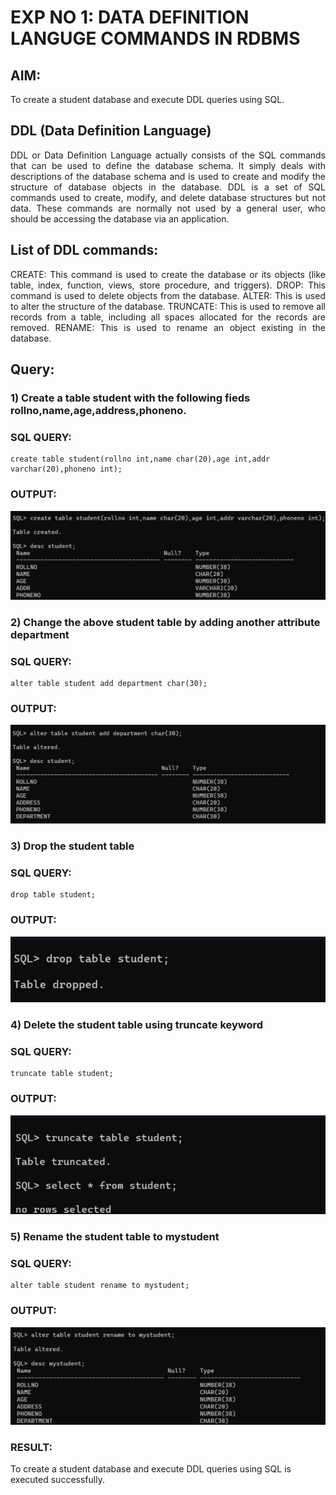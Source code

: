 # EXP NO 1: DATA DEFINITION LANGUGE COMMANDS IN RDBMS

## AIM:
To create a student database and execute DDL queries using SQL.


## DDL (Data Definition Language)
<div align="justify">
DDL or Data Definition Language actually consists of the SQL commands that can be used to define the database schema. It simply deals with descriptions of the database schema and is used to create and modify the structure of database objects in the database. DDL is a set of SQL commands used to create, modify, and delete database structures but not data. These commands are normally not used by a general user, who should be accessing the database via an application.
</div>
 
## List of DDL commands: 
<div align="justify">
CREATE: This command is used to create the database or its objects (like table, index, function, views, store procedure, and triggers).
DROP: This command is used to delete objects from the database.
ALTER: This is used to alter the structure of the database.
TRUNCATE: This is used to remove all records from a table, including all spaces allocated for the records are removed.
RENAME: This is used to rename an object existing in the database.
</div>

## Query:
### 1) Create a table student with the following fieds rollno,name,age,address,phoneno.

### SQL QUERY: 
```
create table student(rollno int,name char(20),age int,addr varchar(20),phoneno int);
```
### OUTPUT:
![image](./o1.png)

### 2) Change the above student table by adding another attribute department

### SQL QUERY: 
```
alter table student add department char(30);
```

### OUTPUT:
![image](./o2.png)

### 3) Drop the student table
 
### SQL QUERY: 
```
drop table student;
```

### OUTPUT:
![image](./o3.png)


### 4) Delete the student table using truncate keyword
### SQL QUERY: 
```
truncate table student;
```

### OUTPUT:
![image](./o4.png)

### 5) Rename the student table to mystudent
### SQL QUERY: 
```
alter table student rename to mystudent;
```

### OUTPUT:
![image](./o5.png)

### RESULT:
To create a student database and execute DDL queries using SQL is executed successfully.